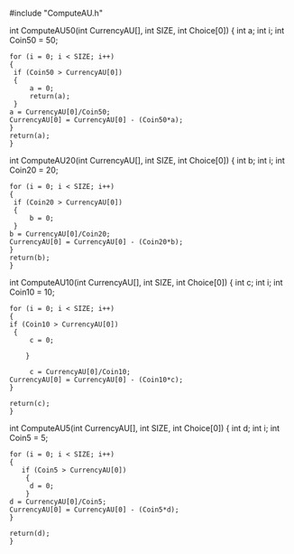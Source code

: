 #include "ComputeAU.h"

int ComputeAU50(int CurrencyAU[], int SIZE, int Choice[0])
{
	int a;
	int i;
	int Coin50 = 50;
	
	for (i = 0; i < SIZE; i++)
	{
	 if (Coin50 > CurrencyAU[0])
	 {
		 a = 0;
		 return(a);
	 }
	a = CurrencyAU[0]/Coin50;
	CurrencyAU[0] = CurrencyAU[0] - (Coin50*a);
	}
	return(a);
	}

int ComputeAU20(int CurrencyAU[], int SIZE, int Choice[0])
{
	int b;
	int i;
	int Coin20 = 20;
	
	for (i = 0; i < SIZE; i++)
	{
	 if (Coin20 > CurrencyAU[0])
	 {
		 b = 0;
	 }
	b = CurrencyAU[0]/Coin20;
	CurrencyAU[0] = CurrencyAU[0] - (Coin20*b);
	}
	return(b);
	}

int ComputeAU10(int CurrencyAU[], int SIZE, int Choice[0])
{
	int c;
	int i;
	int Coin10 = 10;

	for (i = 0; i < SIZE; i++)
	{
	if (Coin10 > CurrencyAU[0])
	 {
		 c = 0;
		 
		} 
		 
		 c = CurrencyAU[0]/Coin10;
	CurrencyAU[0] = CurrencyAU[0] - (Coin10*c);
	}
	
	return(c);
	}


int ComputeAU5(int CurrencyAU[], int SIZE, int Choice[0])
{
	int d;
	int i;
	int Coin5 = 5;

	for (i = 0; i < SIZE; i++)
	{	
       if (Coin5 > CurrencyAU[0])
	    {
		 d = 0;
		}  
    d = CurrencyAU[0]/Coin5;
	CurrencyAU[0] = CurrencyAU[0] - (Coin5*d);
	}
	
	return(d);
	}
